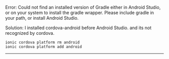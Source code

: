 
Error: Could not find an installed version of Gradle either in Android Studio,
or on your system to install the gradle wrapper. Please include gradle
in your path, or install Android Studio.

Solution: I installed cordova-android before Android Studio. and its not recognized by cordova. 
``` 
ionic cordova platform rm android 
ionic cordova platform add android

```
****




